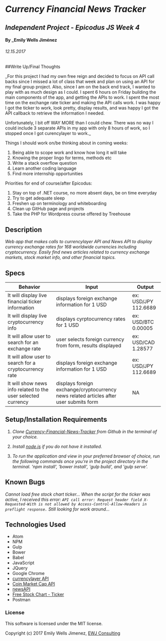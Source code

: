 # _Currency Financial News Tracker_

## _Independent Project - Epicodus JS Week 4_

#### By _Emily Wells Jiménez

###### _12.15.2017_

##Write Up/Final Thoughts

_For this project I had my own free reign and decided to focus on API call backs since I missed a lot of class that week and plan on using an API for my final group project. Also, since I am on the back end track, I wanted to play with as much design as I could. I spent 6 hours on Friday building the main components of the app, and getting the APIs to work. I spent the most time on the exchange rate ticker and making the API calls work. I was happy I got the ticker to work, look pretty, display results, and was happy I got the API callback to retrieve the information I needed.

Unfortunately, I bit off WAY MORE than I could chew. There was no way I could include 3 separate APIs in my app with only 8 hours of work, so I stopped once I got curencylayer to work._

Things I should work on/be thinking about in coming weeks:
1. Being able to scope work and know how long it will take
2. Knowing the proper lingo for terms, methods etc
3. Write a stack overflow question
4. Learn another coding language
5. Find more internship opportunities

Priorities for end of course/after Epicodus:
1. Stay on top of .NET course, no more absent days, be on time everyday
2. Try to get adequate sleep
3. Freshen up on terminology and whiteboarding
4. Clean up GitHub page and projects
5. Take the PHP for Wordpress course offered by Treehouse

## Description

_Web app that makes calls to currencylayer API and News API to display currency exchange rates for 168 worldwide currencies including cryptocurrency. Easily find news articles related to currency exchange markets, stock market info, and other financial topics._



## Specs

| Behavior  |  Input | Output  |
|---|---|---|
| It will display live financial ticker information | displays foreign exchange information for 1 USD  | ex: USD/JPY 112.6689  |
| It will display live cryptocurrency info | displays cyrptocurrency rates for 1 USD  | ex: USD/BTC 0.00005  |
| It will allow user to search for an exchange rate | user selects foreign currency from form, results displayed  | ex: USD/CAD 1.28577  |
| It will allow user to search for a cryptocurrency rate | displays foreign exchange information for 1 USD  | ex: USD/JPY 112.6689  |
| It will show news info related to the user selected currency | displays foreign exchange/cryptocurrency news related articles after user submits form  | NA |







## Setup/Installation Requirements

1. _Clone [Currency-Financial-News-Tracker](https://github.com/emilyjimenez/Currency-Financial-News-Tracker) from Github in the terminal of your choice._

2. _Install [node.js](https://nodejs.org/en/) if you do not have it installed._

3. _To run the application and view in your preferred browser of choice, run the following commands once you're in the project directory in the terminal. 'npm install', 'bower install', 'gulp build', and 'gulp serve'._

## Known Bugs

_Cannot load free stock chart ticker... When the script for the ticker was active, I received this error: `API call error: Request header field X-Requested-With is not allowed by Access-Control-Allow-Headers in preflight response.` Still looking for work around..._

## Technologies Used

* Atom
* NPM
* Gulp
* Bower
* Babel
* JavaScript
* JQuery
* Google Chrome
* [currencylayer API](https://currencylayer.com)
* [Coin Market Cap API](https://coinmarketcap.com)
* [newsAPI](https://newsapi.org/)
* [Free Stock Chart - Ticker](http://widgets.freestockcharts.com/)
* Postman

### License

This software is licensed under the MIT license.

Copyright (c) 2017 Emily Wells Jimenez, [EWJ Consulting](http://emilyjimenez.com/)
